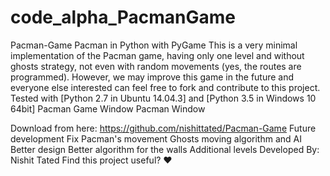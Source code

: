 # code_alpha_PacmanGame
Pacman-Game
Pacman in Python with PyGame
This is a very minimal implementation of the Pacman game, having only one level and without ghosts strategy, not even with random movements (yes, the routes are programmed).
However, we may improve this game in the future and everyone else interested can feel free to fork and contribute to this project.
Tested with [Python 2.7 in Ubuntu 14.04.3] and [Python 3.5 in Windows 10 64bit]
Pacman Game Window
Pacman Window

Download from here: https://github.com/nishittated/Pacman-Game
Future development
Fix Pacman's movement
Ghosts moving algorithm and AI
Better design
Better algorithm for the walls
Additional levels
Developed By: Nishit Tated
Find this project useful? ❤️
